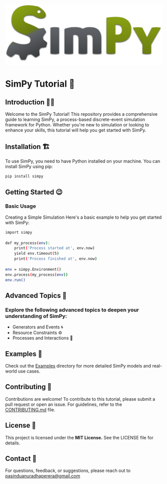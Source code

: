 ![SimPy Logo](SimPy_logo.svg.png) 
# SimPy Tutorial 🐍

## Introduction 👨‍🏫

Welcome to the SimPy Tutorial! This repository provides a comprehensive guide to learning SimPy, a process-based discrete-event simulation framework for Python. Whether you're new to simulation or looking to enhance your skills, this tutorial will help you get started with SimPy.

## Installation 🏗️

To use SimPy, you need to have Python installed on your machine. You can install SimPy using pip:

```bash
pip install simpy
```
## Getting Started 😉
### Basic Usage 
Creating a Simple Simulation
Here's a basic example to help you get started with SimPy:
```bash
import simpy

def my_process(env):
    print('Process started at', env.now)
    yield env.timeout(5)
    print('Process finished at', env.now)

env = simpy.Environment()
env.process(my_process(env))
env.run()
```
## Advanced Topics 🤠

### Explore the following advanced topics to deepen your understanding of SimPy:
-  Generators and Events 🌀
-  Resource Constraints ⚙️
-  Processes and Interactions 🔄

## Examples 🤔
Check out the [Examples](examples/) directory for more detailed SimPy models and real-world use cases.

## Contributing 🤗
Contributions are welcome! To contribute to this tutorial, please submit a pull request or open an issue. For guidelines, refer to the [CONTRIBUTING.md](CONTRIBUTION.md) file.
               
## License 🪪
This project is licensed under the **MIT License.** See the LICENSE file for details.

## Contact 📧
For questions, feedback, or suggestions, please reach out to pasinduanuradhaperera@gmail.com
